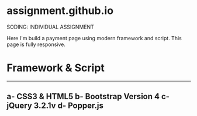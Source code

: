 # assignment.github.io

SODING: INDIVIDUAL ASSIGNMENT

Here I'm build a payment page using modern framework and script. This page is fully responsive.

# Framework  & Script
-----------------------------
a- CSS3 & HTML5
b- Bootstrap Version 4
c- jQuery 3.2.1v
d- Popper.js
----------------------------

